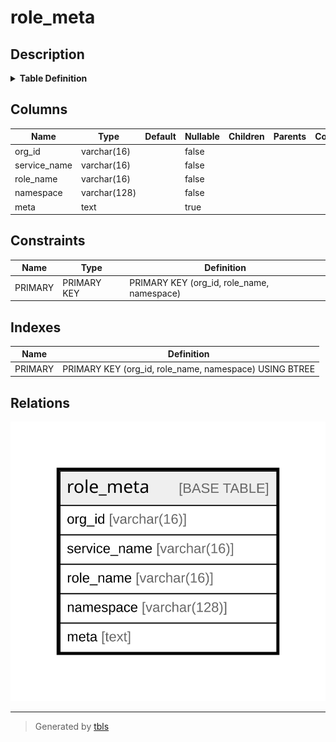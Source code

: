 # role_meta

## Description

<details>
<summary><strong>Table Definition</strong></summary>

```sql
CREATE TABLE `role_meta` (
  `org_id` varchar(16) NOT NULL,
  `service_name` varchar(16) NOT NULL,
  `role_name` varchar(16) NOT NULL,
  `namespace` varchar(128) NOT NULL,
  `meta` text,
  PRIMARY KEY (`org_id`,`role_name`,`namespace`)
) ENGINE=InnoDB DEFAULT CHARSET=utf8mb4 COLLATE=utf8mb4_0900_ai_ci
```

</details>

## Columns

| Name | Type | Default | Nullable | Children | Parents | Comment |
| ---- | ---- | ------- | -------- | -------- | ------- | ------- |
| org_id | varchar(16) |  | false |  |  |  |
| service_name | varchar(16) |  | false |  |  |  |
| role_name | varchar(16) |  | false |  |  |  |
| namespace | varchar(128) |  | false |  |  |  |
| meta | text |  | true |  |  |  |

## Constraints

| Name | Type | Definition |
| ---- | ---- | ---------- |
| PRIMARY | PRIMARY KEY | PRIMARY KEY (org_id, role_name, namespace) |

## Indexes

| Name | Definition |
| ---- | ---------- |
| PRIMARY | PRIMARY KEY (org_id, role_name, namespace) USING BTREE |

## Relations

![er](role_meta.svg)

---

> Generated by [tbls](https://github.com/k1LoW/tbls)
